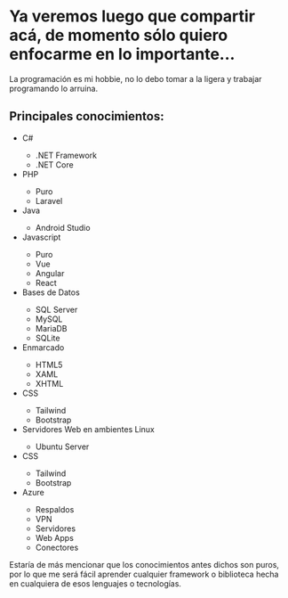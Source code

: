 <h1>Ya veremos luego que compartir acá, de momento sólo quiero enfocarme en lo importante...</h1>

<p>La programación es mi hobbie, no lo debo tomar a la ligera y trabajar programando lo arruina.</p>

<h2>Principales conocimientos:</h2>
<ul>
  <li>C#</li>
    <ul>
      <li>.NET Framework</li>
      <li>.NET Core</li>
    </ul>
  <li>PHP</li>
    <ul>
      <li>Puro</li>
      <li>Laravel</li>
    </ul>
  <li>Java</li>
    <ul>
      <li>Android Studio</li>
    </ul>
  <li>Javascript</li>
    <ul>
      <li>Puro</li>
      <li>Vue</li>
      <li>Angular</li>
      <li>React</li>
    </ul>
  <li>Bases de Datos</li>
    <ul>
      <li>SQL Server</li>
      <li>MySQL</li>
      <li>MariaDB</li>
      <li>SQLite</li>
    </ul>
  <li>Enmarcado</li>
    <ul>
      <li>HTML5</li>
      <li>XAML</li>
      <li>XHTML</li>
    </ul>
  <li>CSS</li>
    <ul>
      <li>Tailwind</li>
      <li>Bootstrap</li>
    </ul>
  <li>Servidores Web en ambientes Linux</li>
    <ul>
      <li>Ubuntu Server</li>
    </ul>
  <li>CSS</li>
    <ul>
      <li>Tailwind</li>
      <li>Bootstrap</li>
    </ul>
  <li>Azure</li>
    <ul>
      <li>Respaldos</li>
      <li>VPN</li>
      <li>Servidores</li>
      <li>Web Apps</li>
      <li>Conectores</li>
    </ul>
</ul>
</ul>


<p>Estaría de más mencionar que los conocimientos antes dichos son puros, por lo que me será fácil aprender cualquier framework o biblioteca hecha en cualquiera de esos lenguajes o tecnologías.</p>
